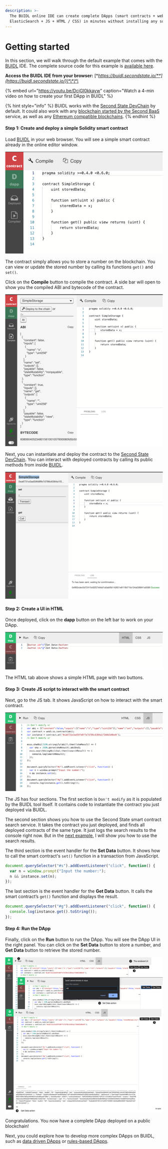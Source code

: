 ```yaml
---
description: >-
  The BUIDL online IDE can create complete DApps (smart contracts + web3 +
  ElasticSearch + JS + HTML / CSS) in minutes without installing any software.
---
```


# Getting started

In this section, we will walk through the default example that comes with the [BUIDL](http://buidl.secondstate.io/) IDE. The complete source code for this example is [available here](https://github.com/second-state/buidl/tree/master/demo/default).

**Access the BUIDL IDE from your browser:** [**https://buidl.secondstate.io/**](https://buidl.secondstate.io/)\*\*\*\*

{% embed url="https://youtu.be/DcjGI0kkayw" caption="Watch a 4-min video on how to create your first DApp in BUIDL" %}

{% hint style="info" %}
BUIDL works with the [Second State DevChain](../devchain/getting-started.md) by default. It could also work with any [blockchain started by the Second BaaS](working-with-baas.md) service, as well as any [Ethereum compatible blockchains](working-with-ethereum.md).
{% endhint %}

#### Step 1: Create and deploy a simple Solidity smart contract

Load [BUIDL](http://buidl.secondstate.io/) in your web browser. You will see a simple smart contract already in the online editor window.

![](../.gitbook/assets/buidl-getting_started-01.png)

The contract simply allows you to store a number on the blockchain. You can view or update the stored number by calling its functions `get()` and `set()`.

Click on the **Compile** button to compile the contract. A side bar will open to show you the compiled ABI and bytecode of the contract.

![](../.gitbook/assets/buidl-getting_started-02.png)

Next, you can instantiate and deploy the contract to the [Second State DevChain](../smart-contracts-search-engine/getting-started.md). You can interact with deployed contracts by calling its public methods from inside [BUIDL](http://buidl.secondstate.io/).

![](../.gitbook/assets/buidl-getting_started-03.png)

#### Step 2: Create a UI in HTML

Once deployed, click on the **dapp** button on the left bar to work on your DApp.

![](../.gitbook/assets/buidl-getting_started-04.png)

The HTML tab above shows a simple HTML page with two buttons.

#### Step 3: Create JS script to interact with the smart contract

Next, go to the JS tab. It shows JavaScript on how to interact with the smart contract.

![](../.gitbook/assets/buidl-getting_started-05.png)

The JS has four sections. The first section is `Don't modify` as it is populated by the BUIDL tool itself. It contains code to instantiate the contract you just deployed via BUIDL.

The second section shows you how to use the Second State smart contract search service. It takes the contract you just deployed, and finds all deployed contracts of the same type. It just logs the search results to the console right now. But in the [next example](access-contracts-data.md), I will show you how to use the search results.

The third section is the event handler for the **Set Data** button. It shows how to call the smart contract's `set()` function in a transaction from JavaScript.

```javascript
document.querySelector("#s").addEventListener("click", function() {
  var n = window.prompt("Input the number:");
  n && instance.set(n);
});
```

The last section is the event handler for the **Get Data** button. It calls the smart contract’s `get()` function and displays the result.

```javascript
document.querySelector("#g").addEventListener("click", function() {
  console.log(instance.get().toString());
});
```

#### Step 4: Run the DApp

Finally, click on the **Run** button to run the DApp. You will see the DApp UI in the right panel. You can click on the **Set Data** button to store a number, and **Get Data** button to retrieve the stored number.

![](../.gitbook/assets/buidl-getting_started-06.png)

Congratulations. You now have a complete DApp deployed on a public blockchain! 

Next, you could explore how to develop more complex DApps on BUIDL, such as [data driven DApps](access-contracts-data.md) or [rules-based DApps](rule-based-smart-contract.md).



